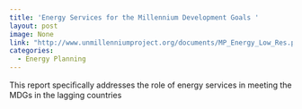 ```yaml
---
title: 'Energy Services for the Millennium Development Goals '
layout: post
image: None
link: "http://www.unmillenniumproject.org/documents/MP_Energy_Low_Res.pdf"
categories:
  - Energy Planning
---
```


 This report speciﬁcally addresses the role of energy services in meeting the MDGs in the lagging countries
